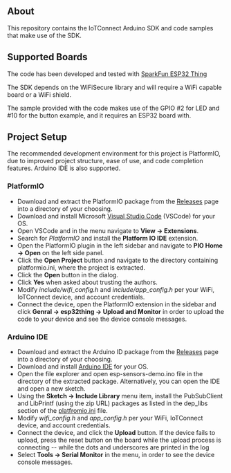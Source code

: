 ## About

This repository contains the IoTConnect Arduino SDK and code samples that make use of the SDK.

## Supported Boards

The code has been developed and tested with [SparkFun ESP32 Thing](https://www.sparkfun.com/products/13907)

The SDK depends on the WiFiSecure library and will require a WiFi capable board or a WiFi shield.

The sample provided with the code makes use of the GPIO #2 for LED and #10 for the button example, 
and it requires an ESP32 board with.

## Project Setup

The recommended development environment for this project is PlatformIO, due to improved project structure, 
ease of use, and code completion features. Arduino IDE is also supported.

### PlatformIO

* Download and extract the PlatformIO package from the [Releases](https://github.com/avnet-iotconnect/iotc-arduino-sdk/packages)
page into a directory of your choosing.
* Download and install Microsoft [Visual Studio Code](https://code.visualstudio.com/download) (VSCode) for your OS.
* Open VSCode and in the menu navigate to **View -> Extensions**. 
* Search for *PlatformIO* and install the **Platform IO IDE** extension.
* Open the PlatformIO plugin in the left sidebar and navigate to **PIO Home -> Open** on the left side panel.
* Click the **Open Project** button and navigate to the directory containing platformio.ini, where the project is extracted. 
* Click the **Open <project name>** button in the dialog.
* Click **Yes** when asked about trusting the authors.
* Modify *include/wifi_config.h* and *include/app_config.h* per your WiFi, IoTConnect device, and account credentials.
* Connect the device, open the PlatformIO extension in the sidebar and click **Genral -> esp32thing -> Upload and Monitor** 
in order to upload the code to your device and see the device console messages.
  
### Arduino IDE

* Download and extract the Arduino ID package from the [Releases](https://github.com/avnet-iotconnect/iotc-arduino-sdk/packages)
page into a directory of your choosing.
* Download and install [Arduino IDE](https://www.arduino.cc/en/software) for your OS.
* Open the file explorer and open esp-sensors-demo.ino file in the directory of the extracted package.
Alternatively, you can open the IDE and open a new sketch.
* Using the **Sketch -> Include Library** menu item, 
install the PubSubClient and LibPrintf (using the zip URL) packages as listed in the dep_libs section 
of the [platfromio.ini](platfromio.ini) file.
* Modify *wifi_config.h* and *app_config.h* per your WiFi, IoTConnect device, and account credentials.
* Connect the device, and click the **Upload** button. If the device fails to upload, 
press the reset button on the board while the upload process is connecting -- while the dots and underscores are printed in the log  
* Select **Tools -> Serial Monitor** in the menu, in order to see the device console messages.
